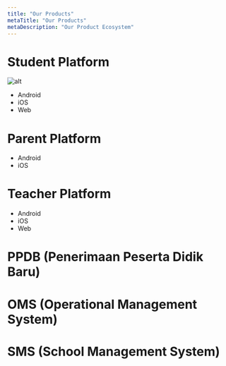 ```yaml
---
title: "Our Products"
metaTitle: "Our Products"
metaDescription: "Our Product Ecosystem"
---
```


# Student Platform
![alt](https://mdx-logo.now.sh)
- Android
- iOS 
- Web

# Parent Platform

- Android
- iOS

# Teacher Platform

- Android
- iOS
- Web

# PPDB (Penerimaan Peserta Didik Baru)

# OMS (Operational Management System)

# SMS (School Management System)
